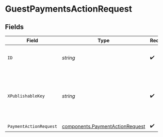 # GuestPaymentsActionRequest


## Fields

| Field                                                                              | Type                                                                               | Required                                                                           | Description                                                                        | Example                                                                            |
| ---------------------------------------------------------------------------------- | ---------------------------------------------------------------------------------- | ---------------------------------------------------------------------------------- | ---------------------------------------------------------------------------------- | ---------------------------------------------------------------------------------- |
| `ID`                                                                               | *string*                                                                           | :heavy_check_mark:                                                                 | The ID of the guest payment to operate on                                          | iKv7t5bgt1gg                                                                       |
| `XPublishableKey`                                                                  | *string*                                                                           | :heavy_check_mark:                                                                 | The publicly viewable identifier used to identify a merchant division.             |                                                                                    |
| `PaymentActionRequest`                                                             | [components.PaymentActionRequest](../../models/components/paymentactionrequest.md) | :heavy_check_mark:                                                                 | N/A                                                                                |                                                                                    |